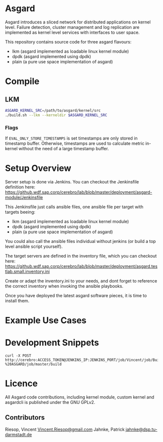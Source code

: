 # Asgard

Asgard introduces a sliced network for distributed applications on kernel level.
Failure detection, cluster management and log replication are implemented as kernel level services with interfaces to user space.

This repository contains source code for three asgard flavours:
- lkm (asgard implemented as loadable linux kernel module)
- dpdk (asgard implemented using dpdk)
- plain (a pure use space implementation of asgard)



# Compile 


## LKM

```bash
ASGARD_KERNEL_SRC=/path/to/asgard/kernel/src
./build.sh --lkm --kerneldir $ASGARD_KERNEL_SRC
```
### Flags
If ```EVAL_ONLY_STORE_TIMESTAMPS``` is set timestamps are only stored in timestamp buffer.
Otherwise, timestamps are used to calculate metric in-kernel without the need of a large timestamp buffer.


# Setup Overview

Server setup is done via Jenkins. You can checkout the Jenkinsfile definition here:
https://github.wdf.sap.corp/cerebro/lab/blob/master/deployment/asgard-module/Jenkinsfile

This Jenkinsfile just calls ansible files, one ansible file per target with targets beeing:
- lkm (asgard implemented as loadable linux kernel module)
- dpdk (asgard implemented using dpdk)
- plain (a pure use space implementation of asgard)

You could also call the ansible files individual without jenkins (or build a top level ansible script yourself).

The target servers are defined in the inventory file, which you can checkout here:
https://github.wdf.sap.corp/cerebro/lab/blob/master/deployment/asgard.testlab.small.inventory.ini

Create or adapt the inventory.ini to your needs, and dont forget to reference the correct inventory when invoking the ansible playbooks.


Once you have deployed the latest asgard software pieces, it is time to install them.








# Example Use Cases


# Development Snippets

```
curl -X POST http://cerebro:ACCESS_TOKEN@JENKINS_IP:JENKINS_PORT/job/Vincent/job/Build%20and%20Publish%20-%20ASGARD/job/master/build
```

# Licence

All Asgard code contributions, including kernel module, custom kernel and asgardcli is published under the GNU GPLv2.

## Contributors
Riesop, Vincent <Vincent.Riesop@gmail.com>
Jahnke, Patrick <jahnke@dsp.tu-darmstadt.de>
